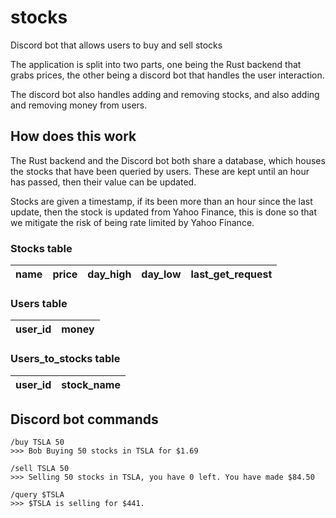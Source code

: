 # stocks

Discord bot that allows users to buy and sell stocks

The application is split into two parts, one being the Rust backend that grabs prices,
the other being a discord bot that handles the user interaction.

The discord bot also handles adding and removing stocks, and also adding and removing money from users.


## How does this work

The Rust backend and the Discord bot both share a database, which houses the stocks 
that have been queried by users. These are kept until an hour has passed, then their 
value can be updated.

Stocks are given a timestamp, if its been more than an hour since the last update,
then the stock is updated from Yahoo Finance, this is done so that we mitigate the 
risk of being rate limited by Yahoo Finance.

### Stocks table

| name | price | day_high | day_low | last_get_request |
| ---- | ----- | --------- | ------- | --------------- |

### Users table

| user_id | money |
| ------- | ----- |

### Users_to_stocks table

| user_id | stock_name |
| ------- | ---------- |


## Discord bot commands
```
/buy TSLA 50
>>> Bob Buying 50 stocks in TSLA for $1.69

/sell TSLA 50
>>> Selling 50 stocks in TSLA, you have 0 left. You have made $84.50

/query $TSLA
>>> $TSLA is selling for $441.
```
